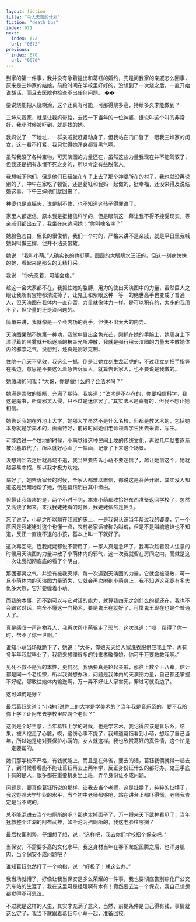 ```yaml
---
layout: fiction
title: "令人无奈的计划"
fiction: "death_bus"
index: 671
next:
  index: 672
  url: "0672"
previous:
  index: 670
  url: "0670"
---
```

到家的第一件事，我并没有急着提出和葛钰的婚约，先是问我家的亲戚怎么回事，原来是三婶家的姑娘，前段时间在学校里好好的，没想到了一次烧之后，一直开始说胡话，而且去医院也检查不出任何问题。  ��

要说烧能把人烧糊涂，这个还真有可能，可那得烧多高，持续多久才能做到？

三婶来我家，就是让我妈带路，去找一下当年的一位神婆，据说叫这个叫的非常好，我小时候被吓到，就是找的她。

我妈说了一下地址，一群亲戚就赶紧动身了，但我站在门口瞥了一眼我三婶家的闺女，这一看不打紧，我只觉得她浑身都冒黑气啊。

虽然我没了各种宝物，可天演图的力量还在，虽然这些力量我现在并不能驾驭了，但我还是拥有永恒不死之身的，所以肯定有些脱常人。

我想喊下他们，但是他们已经坐在车子上去了那个神婆所在的村子，我也就没再说别的了，中午在家吃了顿饭，还是葛钰和我妈一起做的，挺幸福，还没来得及说结婚这事，下午三婶他们就回来了。

神婆也是直摇头，说是制不住，也不知道这孩子得罪谁了。

家里人都迷信，原本我是挺相信科学的，但是眼前这一幕让我不得不接受现实，等亲戚们都出去了，我坐在床边问她：“你叫啥名字？”

她脸色苍白，但长的很俊俏，我们一个村的，严格来讲不是亲戚，就是平日里我喊她妈叫做三婶，但并不沾亲带故。

她说：“我叫小萌。”人确实长的也挺萌，圆圆的大眼睛水汪汪的，但这一刻病怏怏的她，看起来是那么的无精打采。

我说：“你先忍着，可能会疼。”

趁这一会大家都不在，我抓住她的胳膊，用力的使出天演图中的力量，虽然巨人之眼让我所有宝物都清洗掉了，让鬼王和紫眼这种一等一的绝世高手也变成了普通人，但天演图在我体内一直存留，力量就像体力一样，是可以积存的，太多的我用不了，但少量的还是没问题的。

简单来讲，我就像是一个会内功的高手，但使不出太大的内力。

天演图果然不愧第一神功，我掌中冒出金色光芒，刚抓在她的手腕上，她周身上下漂浮着的黑雾就开始逐渐的被金光所冲散，我就是强行用天演图的力量去冲散她体内的邪祟之气，没想到，还真是刚好克制。

住院十几天不见效，我这么一抓，倒是让她立刻生龙活虎的，不过我立刻把手指竖在嘴边，意思是不要这么着急告诉家人，就算告诉家人，也不要说是我做的。

她激动的问我：“大哥，你是做什么的？会法术吗？”

她满是崇敬的眼睛，充满了期待，我笑道：“法术是不存在的，你要相信科学，我这是魔书，所谓邪灵入侵，只不过是迷信罢了。”其实法术是真有的，但我不想让她相信。

她告诉我她在外地上大学，她那大学虽然不是什么名校，但都是教艺术的，包括她本身就是学美术的，画画特好，前段时间她们老师领着学生出去采青，写生。

可能路过一个坟地的时候，小萌觉得这种民间上坟的传统文化，再过几年就要逐渐被公墓取代了，所以就好心画了一幅画，记录了下来这个场景。

没想到回去之后就高烧不退，我当然要告诉小萌不要迷信了，越让她信这个，她就越容易中招，所以我才极力劝她。

病好了，她告诉家长的时候，全家人都难以置信，都说这是菩萨开眼，其实没人知道这是我暗地帮了她，倒是葛钰明白其中缘由。

但最让我蛋疼的是，两个小时不到，本来小萌都收拾好东西准备返回学校了，忽然又高烧了起来，来找我姥姥看的时候，我姥姥依然是摇头。

忘了说了，小萌之所以躺在我家的床上，一是我妈认识当年帮过我的婆婆，另一个原因是我姥姥对这个也懂一点，农村老家话被称为叫魂，但是不是叫魂这谁也不知道，反正一直烧不退的小孩，基本上叫一下就好了。

这次再回来，连我姥姥都说不管用了，一家人真是急坏了，我再次趁着没人注意的时候用天演图的力量冲散了小萌体内的邪气，这一次我就留在房间之内，而就是这一次让我彻彻底底的看了个明白。

那团邪灵之气，并没有被我灭掉，每一次遇到天演图的力量，它就会被驱散，可一旦小萌体内的天演图力量消失，它就会再次附到小萌身上，我不知道这究竟有多大仇多大怨，它非要缠着小萌。

而我的本事，还不到可以与它对话的能力，就算我四无之剑什么的都还在，我也不会跟它对话，完全不懂这一门秘术，要是鬼王在就好了，可惜鬼王现在也是个普通人了。

真是感叹一声造物弄人，我再次帮小萌驱走了邪气，这次说道：“哎，帮得了你一时，帮不了你一世啊。”

谁知小萌当场就跪下了，她说：“大哥，俺娘天天给人家洗衣服供应我上学，再有多半年我就毕业了，我将来想赚很多的钱来孝敬俺娘，你可千万要救救我啊。”

见死不救不是我的本性，更何况，我俩要真是轮起亲戚，那往上数个十八辈，估计都是同一个老祖宗，所以我得想办法，问题是我体内的天演图力量，自己都还掌握不好呢，哪敢往她体内输送啊，万一弄不好让人家害死，罪过可就没边了。

这可如何是好？

最后葛钰笑道：“小妹听说你上的大学是学美术的？当年我是音乐系的，要不我陪你上学？让阿布去学校里应聘个老师？”

这倒是个好主意，当年葛钰上学的时候，也是学艺术，我记得应该是音乐系，结果，被人挖走了心脏，哎，这伤心事不提了，我知道葛钰看到小萌，想起了自己当年，所以她是绝对要保护小萌的，女人就这样。我也欣赏葛钰的真性情，这个忙是一定要帮的。

她们那学校不严格，有钱就能上，而且是在外省，要去的话，葛钰我俩就得一起去了，到时候看看能不能让葛钰再去上两年学，反正身份证什么的都好办，鬼王手底下有的是人，很多都在重要机关里上班，弄个身份证不成问题。

问题是，要真像葛钰所说的那样，让我去当个老师，这是扯犊子，纯粹的扯犊子，我这野鸡大学毕业的水平，当个初中老师都够呛，站在讲台上都吓得慌，老师我肯定是当不成的。

总不能混进去当个扫厕所的吧？那也太掉面子了，万一将来天下武神看见了，当年拯救整个江湖的阿布武神，如今沦为扫厕所的，我这老脸往哪搁？

最后权衡利弊，仔细想了想，说：“这样吧，我去你们学校招个保安吧。”

当保安，不需要多高的文化水平，我这身材当年在吞下龙蛇图腾之后，也浑身肌肉，当个保安不成问题吧？

谁知葛钰忽然打了一个响指，说：“好极了！就这么办。”

我当场就懵了，好像让我当保安是多么荣耀的一件事，我也要彻底告别焦化厂公交汽车站的生涯了，我在这里可是经理啊有木有！竟然要去当一个保安，我自己想想都觉得不可思议。

不过就是这样的人生，其实才充满了意义，当然，前提条件是自己得有钱，事情就这么定了，我当下就跟着葛钰与小萌一起，准备回校。